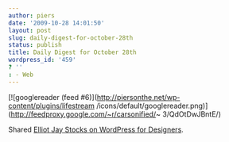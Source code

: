```yaml
---
author: piers
date: '2009-10-28 14:01:50'
layout: post
slug: daily-digest-for-october-28th
status: publish
title: Daily Digest for October 28th
wordpress_id: '459'
? ''
: - Web
---
```


[![googlereader (feed #6)](http://piersonthe.net/wp-content/plugins/lifestream
/icons/default/googlereader.png)](http://feedproxy.google.com/~r/carsonified/~
3/QdOtDwJBntE/)

Shared [Elliot Jay Stocks on WordPress for
Designers](http://feedproxy.google.com/~r/carsonified/~3/QdOtDwJBntE/).

